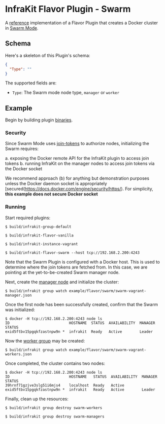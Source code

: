 InfraKit Flavor Plugin - Swarm
==============================

A [reference](../../../README.md#reference-implementations) implementation of a Flavor Plugin that creates a Docker
cluster in [Swarm Mode](https://docs.docker.com/engine/swarm/).


## Schema

Here's a skeleton of this Plugin's schema:
```json
{
  "Type": ""
}
```

The supported fields are:
* `Type`: The Swarm mode node type, `manager` or `worker`


## Example

Begin by building plugin [binaries](../../../README.md#binaries).

### Security

Since Swarm Mode uses [join-tokens](https://docs.docker.com/engine/swarm/join-nodes/) to authorize nodes, initializing
the Swarm requires:

a. exposing the Docker remote API for the InfraKit plugin to access join tokens
b. running InfraKit on the manager nodes to access join tokens via the Docker socket
 
We recommend approach (b) for anything but demonstration purposes unless the Docker daemon socket is
appropriately [secured(https://docs.docker.com/engine/security/https/).  For simplicity, **this example does not secure
Docker socket**


### Running

Start required plugins:

```shell
$ build/infrakit-group-default
```

```shell
$ build/infrakit-flavor-vanilla
```

```shell
$ build/infrakit-instance-vagrant
```

```shell
$ build/infrakit-flavor-swarm --host tcp://192.168.2.200:4243
```

Note that the Swarm Plugin is configured with a Docker host.  This is used to determine where the join tokens are
fetched from.  In this case, we are pointing at the yet-to-be-created Swarm manager node.


Next, create the [manager node](swarm-vagrant-manager.json) and initialize the cluster:

```shell
$ build/infrakit group watch example/flavor/swarm/swarm-vagrant-manager.json
```

Once the first node has been successfully created, confirm that the Swarm was initialized:
```shell
$ docker -H tcp://192.168.2.200:4243 node ls
ID                           HOSTNAME  STATUS  AVAILABILITY  MANAGER STATUS
exid5ftbv15pgqkfzastnpw9n *  infrakit  Ready   Active        Leader
```
 
Now the [worker group](swarm-vagrant-workers.json) may be created:
```shell
$ build/infrakit group watch example/flavor/swarm/swarm-vagrant-workers.json
```

Once completed, the cluster contains two nodes:
```shell
$ docker -H tcp://192.168.2.200:4243 node ls
ID                           HOSTNAME   STATUS  AVAILABILITY  MANAGER STATUS
39hrnf71gzjve3slg51i6mjs4    localhost  Ready   Active
exid5ftbv15pgqkfzastnpw9n *  infrakit   Ready   Active        Leader
```

Finally, clean up the resources:
```shell
$ build/infrakit group destroy swarm-workers

$ build/infrakit group destroy swarm-managers
```
